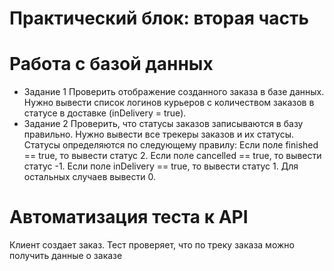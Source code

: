 # Практический блок: вторая часть
# Работа с базой данных
- Задание 1
  Проверить отображение созданного заказа в базе данных. 
  Нужно вывести список логинов курьеров с количеством заказов в статусе в доставке (inDelivery = true).
- Задание 2
  Проверить, что статусы заказов записываются в базу правильно. 
  Нужно вывести все трекеры заказов и их статусы.
  Статусы определяются по следующему правилу:
  Если поле finished == true, то вывести статус 2.
  Если поле canсelled == true, то вывести статус -1.
  Если поле inDelivery == true, то вывести статус 1.
  Для остальных случаев вывести 0.
  
  
  
# Автоматизация теста к API
Клиент создает заказ. Тест проверяет, что по треку заказа можно получить данные о заказе   

